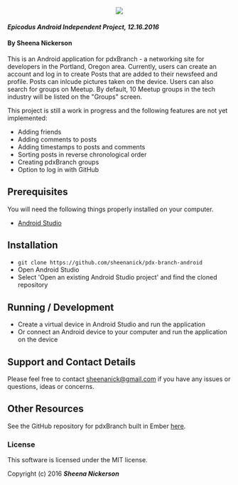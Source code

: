 <p align="center">
  <img src="https://raw.githubusercontent.com/mlawson3691/branch-social/master/public/assets/images/logo-black.png">
</p>

#### _Epicodus Android Independent Project, 12.16.2016_

#### By Sheena Nickerson

This is an Android application for pdxBranch - a networking site for developers in the Portland, Oregon area. Currently, users can create an account and log in to create Posts that are added to their newsfeed and profile. Posts can inlcude pictures taken on the device. Users can also search for groups on Meetup. By default, 10 Meetup groups in the tech industry will be listed on the "Groups" screen.

This project is still a work in progress and the following features are not yet implemented:
* Adding friends
* Adding comments to posts
* Adding timestamps to posts and comments
* Sorting posts in reverse chronological order
* Creating pdxBranch groups
* Option to log in with GitHub

## Prerequisites

You will need the following things properly installed on your computer.

* [Android Studio](https://developer.android.com/studio/index.html)

## Installation

* `git clone https://github.com/sheenanick/pdx-branch-android`
* Open Android Studio
* Select 'Open an existing Android Studio project' and find the cloned repository

## Running / Development

* Create a virtual device in Android Studio and run the application
* Or connect an Android device to your computer and run the application on the device

## Support and Contact Details

Please feel free to contact sheenanick@gmail.com if you have any issues or questions, ideas or concerns.

## Other Resources

See the GitHub repository for pdxBranch built in Ember [here](https://github.com/mlawson3691/branch-social).

### License

This software is licensed under the MIT license.

Copyright (c) 2016 **_Sheena Nickerson_**
